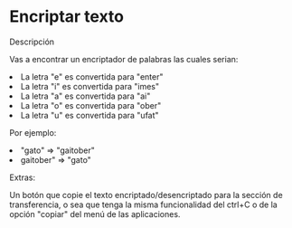 <h1>Encriptar texto</h1>

<p>Descripción</p> 

<p>Vas a encontrar un encriptador de palabras las cuales serian:</p>
<lu>
<li>La letra "e" es convertida para "enter"</li>
<li>La letra "i" es convertida para "imes"</li>
<li>La letra "a" es convertida para "ai"</li>
<li>La letra "o" es convertida para "ober"</li>
<li>La letra "u" es convertida para "ufat"</li>
</lu>

<p>Por ejemplo:</p>

<li>"gato" => "gaitober"</li>
<li>gaitober" => "gato"</li>

<p> Extras:

Un botón que copie el texto encriptado/desencriptado para la sección de transferencia, o sea que tenga la misma funcionalidad del ctrl+C o de la opción "copiar" del menú de las aplicaciones. 
</p>

